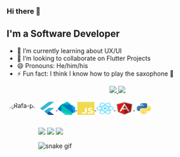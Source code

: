 ### Hi there 👋
## I'm a Software Developer

- 🌱 I’m currently learning about UX/UI
- 👯 I’m looking to collaborate on Flutter Projects
- 😄 Pronouns: He/him/his
- ⚡ Fun fact: I think I know how to play the saxophone 🎷

<div align="center">
  <a href="https://github.com/carrizomiguel">
  <img height="180em" src="https://github-readme-stats.vercel.app/api?username=carrizomiguel&show_icons=true&theme=github_dark&include_all_commits=true&count_private=true"/>
  <img height="180em" src="https://github-readme-stats.vercel.app/api/top-langs/?username=carrizomiguel&layout=compact&langs_count=7&theme=github_dark"/>
</div>
 
<div style="display: inline_block"><br>
  <img align="left" alt="Rafa-pic" height="150" style="border-radius:50px;" src="https://media.discordapp.net/attachments/877725144355848256/936051833552654366/gif.gif?width=450&height=431">
  <img align="center" alt="Rafa-Csharp" height="30" width="40" src="https://raw.githubusercontent.com/devicons/devicon/master/icons/flutter/flutter-original.svg">
  <img align="center" alt="Rafa-Ts" height="30" width="40" src="https://raw.githubusercontent.com/devicons/devicon/master/icons/dart/dart-original.svg">
  <img align="center" alt="Rafa-Js" height="30" width="40" src="https://raw.githubusercontent.com/devicons/devicon/master/icons/javascript/javascript-plain.svg">
  <img align="center" alt="Rafa-React" height="30" width="40" src="https://raw.githubusercontent.com/devicons/devicon/master/icons/react/react-original.svg">
  <img align="center" alt="Rafa-HTML" height="30" width="40" src="https://raw.githubusercontent.com/devicons/devicon/master/icons/angularjs/angularjs-original.svg">
  <img align="center" alt="Rafa-Python" height="30" width="40" src="https://raw.githubusercontent.com/devicons/devicon/master/icons/python/python-original.svg">
</div>

##

<div> 
  <a href="https://www.linkedin.com/in/miguel-carrizo-228a2b20b/" target="_blank"><img src="https://img.shields.io/badge/LinkedIn-0077B5?style=for-the-badge&logo=linkedin&logoColor=white" target="_blank"></a>
  <a href="https://open.spotify.com/user/f9jja0gg68agtzixapps8rs9v?si=9db2a401fe0941fc" target="_blank"><img src="https://img.shields.io/badge/Spotify-1ED760?&style=for-the-badge&logo=spotify&logoColor=white" target="_blank"></a>
  <a href="https://www.youtube.com/channel/UCWhr-0oaY91WqZb2CqzIvPw" target="_blank"><img src="https://img.shields.io/badge/YouTube-FF0000?style=for-the-badge&logo=youtube&logoColor=white" target="_blank"></a>
  
  ![snake gif](https://github.com/carrizomiguel/carrizomiguel/blob/output/github-contribution-grid-snake.svg)
  
</div>
 
